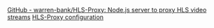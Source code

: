 
[GitHub - warren-bank/HLS-Proxy: Node.js server to proxy HLS video streams](https://github.com/warren-bank/HLS-Proxy)
[HLS-Proxy configuration](https://webcast-reloaded.surge.sh/proxy.html)
